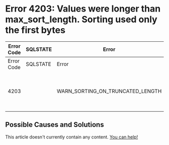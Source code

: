 
# Error 4203: Values were longer than max_sort_length. Sorting used only the first bytes


| Error Code | SQLSTATE | Error | Description |
| --- | --- | --- | --- |
| Error Code | SQLSTATE | Error | Description |
| 4203 |  | WARN_SORTING_ON_TRUNCATED_LENGTH | %llu values were longer than max_sort_length. Sorting used only the first %lu bytes |




## Possible Causes and Solutions


This article doesn't currently contain any content. [You can help!](/kb/en/writing-and-editing-knowledge-base-articles/)

